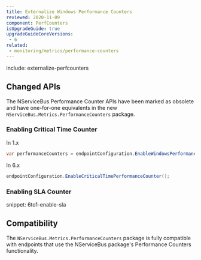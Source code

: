 ```yaml
---
title: Externalize Windows Performance Counters
reviewed: 2020-11-09
component: PerfCounters
isUpgradeGuide: true
upgradeGuideCoreVersions:
 - 6
related: 
 - monitoring/metrics/performance-counters
---
```


include: externalize-perfcounters

## Changed APIs

The NServiceBus Performance Counter APIs have been marked as obsolete and have one-for-one equivalents in the new `NServiceBus.Metrics.PerformanceCounters` package.

### Enabling Critical Time Counter

In 1.x 
```csharp
var performanceCounters = endpointConfiguration.EnableWindowsPerformanceCounters();
```

In 6.x 
```csharp
endpointConfiguration.EnableCriticalTimePerformanceCounter();
```

### Enabling SLA Counter

snippet: 6to1-enable-sla

## Compatibility

The `NServiceBus.Metrics.PerformanceCounters` package is fully compatible with endpoints that use the NServiceBus package's Performance Counters functionality.
